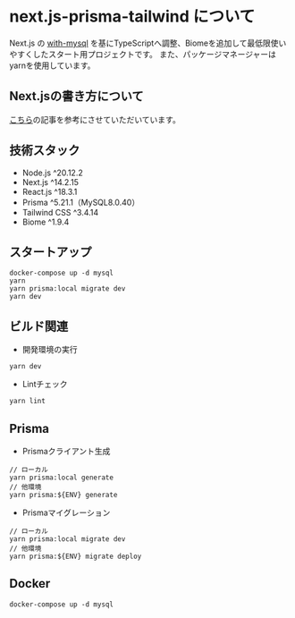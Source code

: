 # next.js-prisma-tailwind について

Next.js の [with-mysql](https://github.com/vercel/next.js/tree/main/examples/with-mysql) を基にTypeScriptへ調整、Biomeを追加して最低限使いやすくしたスタート用プロジェクトです。
また、パッケージマネージャーはyarnを使用しています。

## Next.jsの書き方について

[こちら](https://zenn.dev/rgbkids/articles/d7691b6c852b42)の記事を参考にさせていただいています。

## 技術スタック

* Node.js ^20.12.2
* Next.js ^14.2.15
* React.js ^18.3.1
* Prisma ^5.21.1（MySQL8.0.40）
* Tailwind CSS ^3.4.14
* Biome ^1.9.4

## スタートアップ

```
docker-compose up -d mysql
yarn
yarn prisma:local migrate dev
yarn dev
```

## ビルド関連

* 開発環境の実行

```
yarn dev
```

* Lintチェック

```
yarn lint
```

## Prisma

* Prismaクライアント生成

```
// ローカル
yarn prisma:local generate
// 他環境
yarn prisma:${ENV} generate
```

* Prismaマイグレーション

```
// ローカル
yarn prisma:local migrate dev
// 他環境
yarn prisma:${ENV} migrate deploy
```

## Docker

```
docker-compose up -d mysql
```